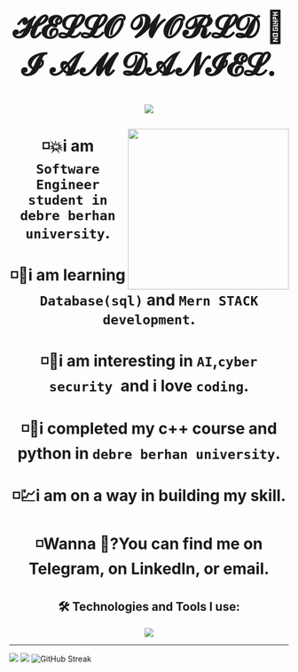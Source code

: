 
<h1 align="center"><a target="_blank">

<h1 align="center">𝓗𝓔𝓛𝓛𝓞 𝓦𝓞𝓡𝓛𝓓 👋 𝓘 𝓐𝓜 𝓓𝓐𝓝𝓘𝓔𝓛.</h1><p align="center">
<img src="https://readme-typing-svg.herokuapp.com?color=%23e1418a&center=true&vCenter=true&width=600&lines=Bonjour+Le+Monde%F0%9F%91%8B%2C+I+am+DANIEL.;Welcome+to+My+Github+Profile!;I+am+Passionate+Software+Engineer;"></p>
<img src="https://dhboss.com/images/95116-coder.gif" height="290px" align="right" style="max-width: 210%; display: inline-block;" data-target="animated-image.originalImage">
<h4>◽💥i am <code>Software Engineer student in debre berhan university</code>.</h4>
<h4>◽💨i am learning <code>Database(sql)</code> and <code>Mern STACK development</code>.</h4>
<h4>◽💖i am interesting in <code>AI</code>,<code>cyber security </code>and i love <code>coding</code>.</h4>
<h4>◽💫i completed my c++ course and python in <code>debre berhan university</code>.</h4>
<h4>◽💹i am on a way in building my skill.</h4>
<h4>◽Wanna 💬?You can find me on Telegram</a>, on LinkedIn, or email.</h4>
<h2 align="center">🛠️ Technologies and Tools I use:</h2>
<p align="center"><a href="https://skillicons.dev"><img src="https://skillicons.dev/icons?i=flutter,react,next,nodejs,redux,tailwind,materialui,css,html,js,figma,firebase,mysql,py,c,cpp,java,md,git,github,linux,postman,idea,vscode&perline=14" /></a></p><hr>
<div>
  <img src="https://github-readme-stats.vercel.app/api?username=ljdan1&theme=dark&show_icons=true&count_private=true" />
  <img src="https://github-readme-stats.anuraghazra1.vercel.app/api/top-langs/?username=ljdan1&theme=dark&hide_border=false&no-bg=true&no-frame=true&&langs_count=6" />
  <img src="https://github-readme-streak-stats.herokuapp.com/?user=ljdan1&theme=radical&hide_border=false" alt="GitHub Streak" /></div><p></p>
  <!-- <img src="https://media1.giphy.com/media/1FE5mo715G4eiNPSEm/200w.webp?cid=ecf05e47rcy7xv8e8h139s5nhvdkljb7tpsfuqf6vzreqii2&ep=v1_gifs_related&rid=200w.webp&ct=g" width="1000" height="150"> -->

